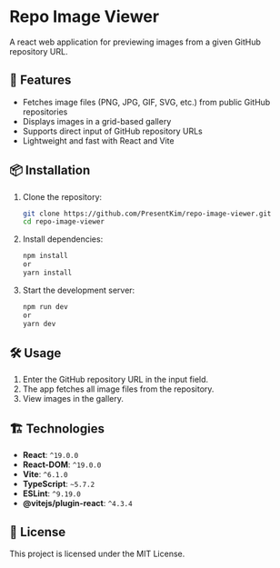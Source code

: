 # Repo Image Viewer

A react web application for previewing images from a given GitHub repository URL.

## 🚀 Features

- Fetches image files (PNG, JPG, GIF, SVG, etc.) from public GitHub repositories
- Displays images in a grid-based gallery
- Supports direct input of GitHub repository URLs
- Lightweight and fast with React and Vite

## 📦 Installation

1. Clone the repository:
   ```sh
   git clone https://github.com/PresentKim/repo-image-viewer.git
   cd repo-image-viewer
   ```
2. Install dependencies:
   ```sh
   npm install
   or
   yarn install
   ```
3. Start the development server:
   ```sh
   npm run dev
   or
   yarn dev
   ```

## 🛠️ Usage

1. Enter the GitHub repository URL in the input field.
2. The app fetches all image files from the repository.
3. View images in the gallery.

## 🏗️ Technologies

- **React**: `^19.0.0`
- **React-DOM**: `^19.0.0`
- **Vite**: `^6.1.0`
- **TypeScript**: `~5.7.2`
- **ESLint**: `^9.19.0`
- **@vitejs/plugin-react**: `^4.3.4`

## 📜 License

This project is licensed under the MIT License.
